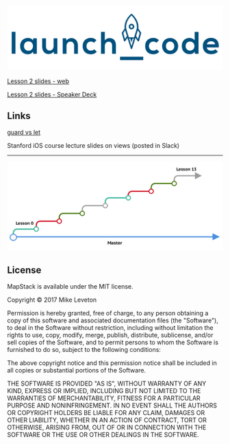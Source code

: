 <img src="https://raw.githubusercontent.com/Leveton/MapStack/master/images/launchCode.png" alt="TSNavigationStripView examples" />

[Lesson 2 slides - web](https://docs.google.com/presentation/d/1uEE-HrP2V94ZZpqGvv8qOSkM7alsn4QIQ-tgDQwBvWY/pub?start=false&loop=false&delayms=3000)

[Lesson 2 slides - Speaker Deck](https://speakerdeck.com/leveton/mapswift-lesson-2)


## Links

[guard vs let](https://medium.com/@mimicatcodes/unwrapping-optional-values-in-swift-3-0-guard-let-vs-if-let-40a0b05f9e69)

Stanford iOS course lecture slides on views (posted in Slack)


<hr />

<img src="https://raw.githubusercontent.com/Leveton/MapSwift/lesson0/images/BranchFlow.png" alt="TSNavigationStripView examples" />


## License

MapStack is available under the MIT license.

Copyright © 2017 Mike Leveton

Permission is hereby granted, free of charge, to any person obtaining a copy of this software and associated documentation files (the "Software"), to deal in the Software without restriction, including without limitation the rights to use, copy, modify, merge, publish, distribute, sublicense, and/or sell copies of the Software, and to permit persons to whom the Software is furnished to do so, subject to the following conditions:

The above copyright notice and this permission notice shall be included in all copies or substantial portions of the Software.

THE SOFTWARE IS PROVIDED "AS IS", WITHOUT WARRANTY OF ANY KIND, EXPRESS OR IMPLIED, INCLUDING BUT NOT LIMITED TO THE WARRANTIES OF MERCHANTABILITY, FITNESS FOR A PARTICULAR PURPOSE AND NONINFRINGEMENT. IN NO EVENT SHALL THE AUTHORS OR COPYRIGHT HOLDERS BE LIABLE FOR ANY CLAIM, DAMAGES OR OTHER LIABILITY, WHETHER IN AN ACTION OF CONTRACT, TORT OR OTHERWISE, ARISING FROM, OUT OF OR IN CONNECTION WITH THE SOFTWARE OR THE USE OR OTHER DEALINGS IN THE SOFTWARE.